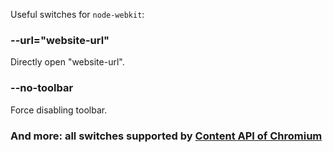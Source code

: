 Useful switches for `node-webkit`:

### --url="website-url"
Directly open "website-url".

### --no-toolbar
Force disabling toolbar.

### And more: all switches supported by [Content API of Chromium](http://src.chromium.org/svn/trunk/src/content/public/common/content_switches.cc)